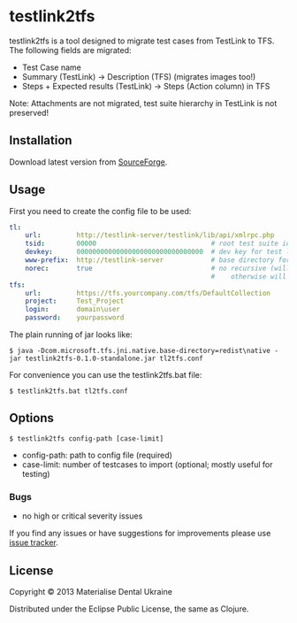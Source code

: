 # testlink2tfs

testlink2tfs is a tool designed to migrate test cases from TestLink to TFS. The following fields are migrated:
- Test Case name
- Summary (TestLink) &rarr; Description (TFS) (migrates images too!)
- Steps + Expected results (TestLink) &rarr; Steps (Action column) in TFS

Note: Attachments are not migrated, test suite hierarchy in TestLink is not preserved!

## Installation

Download latest version from [SourceForge](https://sourceforge.net/projects/testlink2tfs/files/latest/download).

## Usage

First you need to create the config file to be used:

```yaml
tl: 
    url:         http://testlink-server/testlink/lib/api/xmlrpc.php
    tsid:        00000                             # root test suite id
    devkey:      00000000000000000000000000000000  # dev key for test link
    www-prefix:  http://testlink-server            # base directory for test link
    norec:       true                              # no recursive (will migrate only direct child items for tsid,
                                                   #    otherwise will plain import all children without preserving test suite hierarchy)
tfs: 
    url:         https://tfs.yourcompany.com/tfs/DefaultCollection      # tfs collection url
    project:     Test_Project                                           # tfs project
    login:       domain\user                                            # credentials
    password:    yourpassword                                           #
```

The plain running of jar looks like:

    $ java -Dcom.microsoft.tfs.jni.native.base-directory=redist\native -jar testlink2tfs-0.1.0-standalone.jar tl2tfs.conf

For convenience you can use the testlink2tfs.bat file:

    $ testlink2tfs.bat tl2tfs.conf

## Options

    $ testlink2tfs config-path [case-limit]

- config-path: path to config file (required)
- case-limit: number of testcases to import (optional; mostly useful for testing)

### Bugs

- no high or critical severity issues

If you find any issues or have suggestions for improvements please use [issue tracker](https://github.com/ashenwolf/testlink2tfs/issues).

## License

Copyright © 2013 Materialise Dental Ukraine

Distributed under the Eclipse Public License, the same as Clojure.
